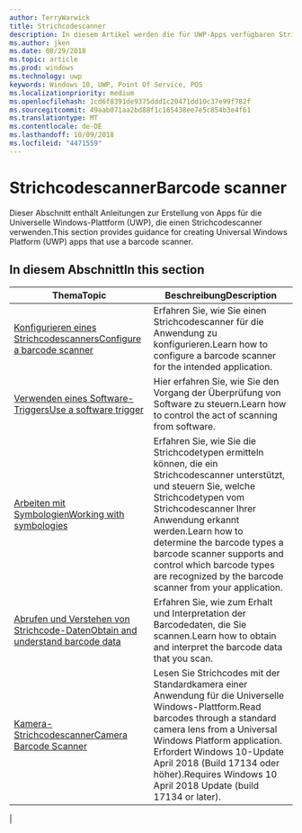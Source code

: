 ```yaml
---
author: TerryWarwick
title: Strichcodescanner
description: In diesem Artikel werden die für UWP-Apps verfügbaren Strichcodescanner-Features aufgeführt, sowie die Links zu den Anleitungen für ihre Verwendung.
ms.author: jken
ms.date: 08/29/2018
ms.topic: article
ms.prod: windows
ms.technology: uwp
keywords: Windows 10, UWP, Point Of Service, POS
ms.localizationpriority: medium
ms.openlocfilehash: 1cd6f8391de9375ddd1c20471dd10c37e99f782f
ms.sourcegitcommit: 49aab071aa2bd88f1c165438ee7e5c854b3e4f61
ms.translationtype: MT
ms.contentlocale: de-DE
ms.lasthandoff: 10/09/2018
ms.locfileid: "4471559"
---
```

# <a name="barcode-scanner"></a><span data-ttu-id="d37de-104">Strichcodescanner</span><span class="sxs-lookup"><span data-stu-id="d37de-104">Barcode scanner</span></span>

<span data-ttu-id="d37de-105">Dieser Abschnitt enthält Anleitungen zur Erstellung von Apps für die Universelle Windows-Plattform (UWP), die einen Strichcodescanner verwenden.</span><span class="sxs-lookup"><span data-stu-id="d37de-105">This section provides guidance for creating Universal Windows Platform (UWP) apps that use a barcode scanner.</span></span>

## <a name="in-this-section"></a><span data-ttu-id="d37de-106">In diesem Abschnitt</span><span class="sxs-lookup"><span data-stu-id="d37de-106">In this section</span></span>

|<span data-ttu-id="d37de-107">Thema</span><span class="sxs-lookup"><span data-stu-id="d37de-107">Topic</span></span> |<span data-ttu-id="d37de-108">Beschreibung</span><span class="sxs-lookup"><span data-stu-id="d37de-108">Description</span></span> |
|------|------------|
| [<span data-ttu-id="d37de-109">Konfigurieren eines Strichcodescanners</span><span class="sxs-lookup"><span data-stu-id="d37de-109">Configure a barcode scanner</span></span>](../devices-sensors/pos-barcodescanner-configure.md)  | <span data-ttu-id="d37de-110">Erfahren Sie, wie Sie einen Strichcodescanner für die Anwendung zu konfigurieren.</span><span class="sxs-lookup"><span data-stu-id="d37de-110">Learn how to configure a barcode scanner for the intended application.</span></span> |
| [<span data-ttu-id="d37de-111">Verwenden eines Software-Triggers</span><span class="sxs-lookup"><span data-stu-id="d37de-111">Use a software trigger</span></span>](../devices-sensors/pos-barcodescanner-software-trigger.md) | <span data-ttu-id="d37de-112">Hier erfahren Sie, wie Sie den Vorgang der Überprüfung von Software zu steuern.</span><span class="sxs-lookup"><span data-stu-id="d37de-112">Learn how to control the act of scanning from software.</span></span> |
| [<span data-ttu-id="d37de-113">Arbeiten mit Symbologien</span><span class="sxs-lookup"><span data-stu-id="d37de-113">Working with symbologies</span></span>](pos-barcodescanner-symbologies.md) | <span data-ttu-id="d37de-114">Erfahren Sie, wie Sie die Strichcodetypen ermitteln können, die ein Strichcodescanner unterstützt, und steuern Sie, welche Strichcodetypen vom Strichcodescanner Ihrer Anwendung erkannt werden.</span><span class="sxs-lookup"><span data-stu-id="d37de-114">Learn how to determine the  barcode types a barcode scanner supports and control which barcode types are recognized by the barcode scanner from your application.</span></span> |
| [<span data-ttu-id="d37de-115">Abrufen und Verstehen von Strichcode-Daten</span><span class="sxs-lookup"><span data-stu-id="d37de-115">Obtain and understand barcode data</span></span>](pos-barcodescanner-scan-data.md) | <span data-ttu-id="d37de-116">Erfahren Sie, wie zum Erhalt und Interpretation der Barcodedaten, die Sie scannen.</span><span class="sxs-lookup"><span data-stu-id="d37de-116">Learn how to obtain and interpret the barcode data that you scan.</span></span> |
| [<span data-ttu-id="d37de-117">Kamera-Strichcodescanner</span><span class="sxs-lookup"><span data-stu-id="d37de-117">Camera Barcode Scanner</span></span>](pos-camerabarcode.md) | <span data-ttu-id="d37de-118">Lesen Sie Strichcodes mit der Standardkamera einer Anwendung für die Universelle Windows-Plattform.</span><span class="sxs-lookup"><span data-stu-id="d37de-118">Read barcodes through a standard camera lens from a Universal Windows Platform application.</span></span> <span data-ttu-id="d37de-119">Erfordert Windows 10-Update April 2018 (Build 17134 oder höher).</span><span class="sxs-lookup"><span data-stu-id="d37de-119">Requires Windows 10 April 2018 Update (build 17134 or later).</span></span> |
|
 
